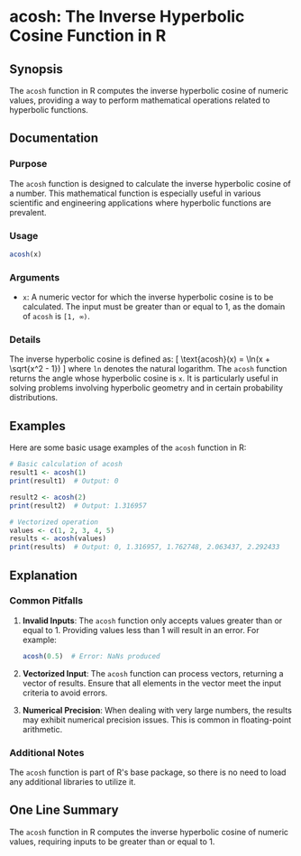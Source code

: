 <!--
Meta Description: # acosh: The Inverse Hyperbolic Cosine Function in R ## Synopsis The `acosh` function in R computes the inverse hyperbolic cosine of numeric values, p...
Meta Keywords: acosh, hyperbolic, function, cosine, inverse
-->

# acosh: The Inverse Hyperbolic Cosine Function in R

## Synopsis
The `acosh` function in R computes the inverse hyperbolic cosine of numeric values, providing a way to perform mathematical operations related to hyperbolic functions.

## Documentation
### Purpose
The `acosh` function is designed to calculate the inverse hyperbolic cosine of a number. This mathematical function is especially useful in various scientific and engineering applications where hyperbolic functions are prevalent.

### Usage
```R
acosh(x)
```

### Arguments
- `x`: A numeric vector for which the inverse hyperbolic cosine is to be calculated. The input must be greater than or equal to 1, as the domain of `acosh` is `[1, ∞)`.

### Details
The inverse hyperbolic cosine is defined as:
\[ \text{acosh}(x) = \ln(x + \sqrt{x^2 - 1}) \]
where `ln` denotes the natural logarithm. The `acosh` function returns the angle whose hyperbolic cosine is `x`. It is particularly useful in solving problems involving hyperbolic geometry and in certain probability distributions.

## Examples
Here are some basic usage examples of the `acosh` function in R:

```R
# Basic calculation of acosh
result1 <- acosh(1)
print(result1)  # Output: 0

result2 <- acosh(2)
print(result2)  # Output: 1.316957

# Vectorized operation
values <- c(1, 2, 3, 4, 5)
results <- acosh(values)
print(results)  # Output: 0, 1.316957, 1.762748, 2.063437, 2.292433
```

## Explanation
### Common Pitfalls
1. **Invalid Inputs**: The `acosh` function only accepts values greater than or equal to 1. Providing values less than 1 will result in an error. For example:
   ```R
   acosh(0.5)  # Error: NaNs produced
   ```

2. **Vectorized Input**: The `acosh` function can process vectors, returning a vector of results. Ensure that all elements in the vector meet the input criteria to avoid errors.

3. **Numerical Precision**: When dealing with very large numbers, the results may exhibit numerical precision issues. This is common in floating-point arithmetic.

### Additional Notes
The `acosh` function is part of R's base package, so there is no need to load any additional libraries to utilize it.

## One Line Summary
The `acosh` function in R computes the inverse hyperbolic cosine of numeric values, requiring inputs to be greater than or equal to 1.